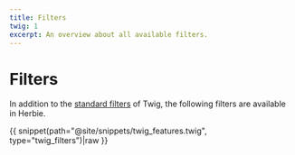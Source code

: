 ```yaml
---
title: Filters
twig: 1
excerpt: An overview about all available filters.
---
```


# Filters

In addition to the [standard filters](https://twig.symfony.com/doc/2.x/) of Twig, the following filters are available in Herbie.

{{ snippet(path="@site/snippets/twig_features.twig", type="twig_filters")|raw }}
